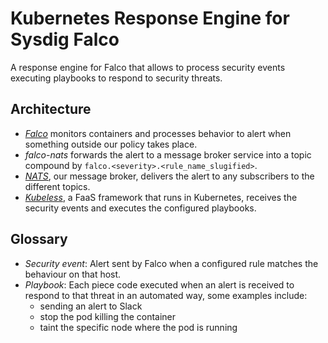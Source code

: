 # Kubernetes Response Engine for Sysdig Falco

A response engine for Falco that allows to process security events executing playbooks to respond to security threats.

## Architecture

* *[Falco](https://sysdig.com/opensource/falco/)* monitors containers and processes behavior to alert when something outside our policy takes place.
* *falco-nats* forwards the alert to a message broker service into a topic compound by `falco.<severity>.<rule_name_slugified>`.
* *[NATS](https://nats.io/)*, our message broker, delivers the alert to any subscribers to the different topics.
* *[Kubeless](https://kubeless.io/)*, a FaaS framework that runs in Kubernetes, receives the security events and executes the configured playbooks.

## Glossary

* *Security event*: Alert sent by Falco when a configured rule matches the behaviour on that host.
* *Playbook*: Each piece code executed when an alert is received to respond to that threat in an automated way, some examples include:
  - sending an alert to Slack
  - stop the pod killing the container
  - taint the specific node where the pod is running
